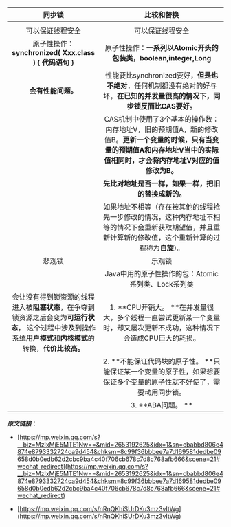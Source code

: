 | 同步锁 | 比较和替换 |
| :---: | :---: |
|  |  |
| 可以保证线程安全 | 可以保证线程安全 |
| 原子性操作：**synchronized\( Xxx.class \) { 代码语句 }** | 原子性操作：**一系列以Atomic开头的包装类，boolean,integer,Long** |
| **会有性能问题。** | 性能要比synchronized要好，**但是也不绝对**，任何机制都没有绝对的好与坏，**在已知的并发量很高的情况下，同步锁反而比CAS要好。** |
|  | CAS机制中使用了3个基本的操作数：内存地址V，旧的预期值A，新的修改值B。**更新一个变量的时候，只有当变量的预期值A和内存地址V当中的实际值相同时，才会将内存地址V对应的值修改为B。** |
|  | **先比对地址是否一样，如果一样，把旧的替换成新的。** |
|  | 如果地址不相等（存在被其他的线程抢先一步修改的情况，这种内存地址不相等的情况下会重新获取期望值，并且重新计算新的修改值，这个重新计算的过程称为**自旋**）。 |
| 悲观锁 | 乐观锁 |
|  | Java中用的原子性操作的包：Atomic系列类、Lock系列类 |
| 会让没有得到锁资源的线程进入被**阻塞状态**，在争夺到锁资源之后会变为**可运行状态**， 这个过程中涉及到操作系统**用户模式**和**内核模式**的转换，**代价比较高。** | 1.  **CPU开销大。  **在并发量很大，多个线程一直尝试更新某一个变量时，却又屡次更新不成功，这种情况下会造成CPU巨大的耗损。 |
|  | 2.   **不能保证代码块的原子性。  **只能保证某一个变量的原子性，如果想要保证多个变量的原子性就不好使了，需要动用同步锁。 |
|  | 3. **ABA问题。 ** |


_**原文链接**_：
- [https://mp.weixin.qq.com/s?__biz=MzIxMjE5MTE1Nw==&mid=2653192625&idx=1&sn=cbabbd806e4874e8793332724ca9d454&chksm=8c99f36bbbee7a7d169581dedbe09658d0b0edb62d2cbc9ba4c40f706cb678c7d8c768afb666&scene=21#wechat_redirect](https://mp.weixin.qq.com/s?__biz=MzIxMjE5MTE1Nw==&mid=2653192625&idx=1&sn=cbabbd806e4874e8793332724ca9d454&chksm=8c99f36bbbee7a7d169581dedbe09658d0b0edb62d2cbc9ba4c40f706cb678c7d8c768afb666&scene=21#wechat_redirect)

- [https://mp.weixin.qq.com/s/nRnQKhiSUrDKu3mz3vItWg](https://mp.weixin.qq.com/s/nRnQKhiSUrDKu3mz3vItWg)


